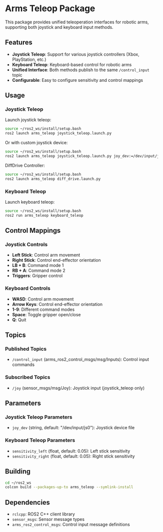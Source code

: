 # Arms Teleop Package

This package provides unified teleoperation interfaces for robotic arms, supporting both joystick and keyboard input methods.

## Features

- **Joystick Teleop**: Support for various joystick controllers (Xbox, PlayStation, etc.)
- **Keyboard Teleop**: Keyboard-based control for robotic arms
- **Unified Interface**: Both methods publish to the same `/control_input` topic
- **Configurable**: Easy to configure sensitivity and control mappings

## Usage

### Joystick Teleop

Launch joystick teleop:
```bash
source ~/ros2_ws/install/setup.bash
ros2 launch arms_teleop joystick_teleop.launch.py
```

Or with custom joystick device:
```bash
source ~/ros2_ws/install/setup.bash
ros2 launch arms_teleop joystick_teleop.launch.py joy_dev:=/dev/input/js1
```

DiffDrive Controller:
```bash
source ~/ros2_ws/install/setup.bash
ros2 launch arms_teleop diff_drive.launch.py
```

### Keyboard Teleop

Launch keyboard teleop:
```bash
source ~/ros2_ws/install/setup.bash
ros2 run arms_teleop keyboard_teleop
```

## Control Mappings

### Joystick Controls
- **Left Stick**: Control arm movement
- **Right Stick**: Control end-effector orientation
- **LB + B**: Command mode 1
- **RB + A**: Command mode 2
- **Triggers**: Gripper control

### Keyboard Controls
- **WASD**: Control arm movement
- **Arrow Keys**: Control end-effector orientation
- **1-9**: Different command modes
- **Space**: Toggle gripper open/close
- **Q**: Quit

## Topics

### Published Topics
- `/control_input` (arms_ros2_control_msgs/msg/Inputs): Control input commands

### Subscribed Topics
- `/joy` (sensor_msgs/msg/Joy): Joystick input (joystick_teleop only)

## Parameters

### Joystick Teleop Parameters
- `joy_dev` (string, default: "/dev/input/js0"): Joystick device file

### Keyboard Teleop Parameters
- `sensitivity_left` (float, default: 0.05): Left stick sensitivity
- `sensitivity_right` (float, default: 0.05): Right stick sensitivity

## Building

```bash
cd ~/ros2_ws
colcon build --packages-up-to arms_teleop --symlink-install
```

## Dependencies

- `rclcpp`: ROS2 C++ client library
- `sensor_msgs`: Sensor message types
- `arms_ros2_control_msgs`: Control input message definitions 